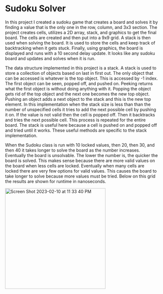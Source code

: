 # Sudoku Solver

In this project I created a sudoku game that creates a board and solves it by finding a value that is the only one in the row, column, and 3x3 section. The project creates cells, utilizes a 2D array, stack, and graphics to get the final board. The cells are created and then put into a 9x9 grid. A stack is then used when solving the board. It is used to store the cells and keep track of backtracking when it gets stuck. Finally, using graphics, the board is displayed and runs with a 10 second delay update. It looks like any sudoku board and updates and solves when it is run.

The data structure implemented in this project is a stack. A stack is used to store a collection of objects based on last in first out. The only object that can be accessed is whatever is the top object. This is accessed by -1 index. The first object can be seen, popped off, and pushed on. Peeking returns what the first object is without doing anything with it. Popping the object gets rid of the top object and the next one becomes the new top object. Pushing an object adds a next object to the stack and this is the new top element.
In this implementation when the stack size is less than than the number of unspecified cells it tries to add the next possible cell by pushing it on. If the value is not valid then the cell is popped off. Then it backtracks and tries the next possible cell. This process is repeated for the entire board. The stack is useful here because a cell is pushed on and popped off and tried until it works. These useful methods are specific to the stack implementation.

When the Sudoku class is run with 10 locked values, then 20, then 30, and then 40 it takes longer to solve the board as the number increases. Eventually the board is unsolvable. The lower the number is, the quicker the board is solved. This makes sense because there are more valid values on the board when less cells are locked. Eventually when many cells are locked there are very few options for valid values. This causes the board to take longer to solve because more values must be tried. Below on this grid the results are shown for runtime in nanoseconds.


<img width="329" alt="Screen Shot 2023-02-10 at 11 33 40 PM" src="https://user-images.githubusercontent.com/113323340/218286113-42060683-9d9b-4883-8fb2-ca8ba16293d3.png">
